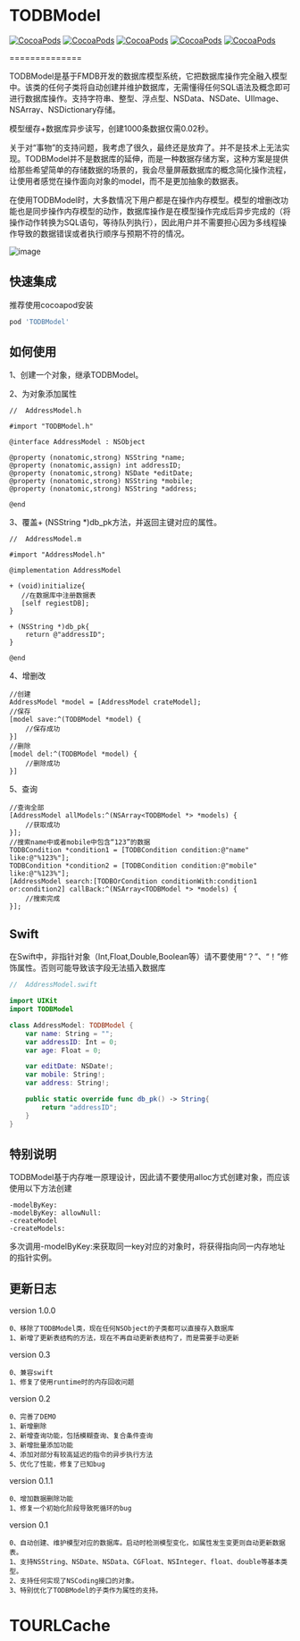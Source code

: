 # TODBModel 

[![CocoaPods](https://img.shields.io/cocoapods/v/TODBModel.svg?style=flat)](http://cocoapods.org/?q=name%3ATODBModel)
[![CocoaPods](https://img.shields.io/cocoapods/p/TODBModel.svg?style=flat)](https://github.com/TonyJR/TODBModel)
[![CocoaPods](https://img.shields.io/cocoapods/at/TODBModel.svg?style=flat)](http://cocoapods.org/?q=name%3ATODBModel)
[![CocoaPods](https://img.shields.io/cocoapods/dt/TODBModel.svg?style=flat)](https://github.com/TonyJR/TODBModel)
[![CocoaPods](https://img.shields.io/cocoapods/l/TODBModel.svg?style=flat)](https://github.com/TonyJR/TODBModel/blob/master/LICENSE)

==============


TODBModel是基于FMDB开发的数据库模型系统，它把数据库操作完全融入模型中。该类的任何子类将自动创建并维护数据库，无需懂得任何SQL语法及概念即可进行数据库操作。支持字符串、整型、浮点型、NSData、NSDate、UIImage、NSArray、NSDictionary存储。

模型缓存+数据库异步读写，创建1000条数据仅需0.02秒。

关于对“事物”的支持问题，我考虑了很久，最终还是放弃了。并不是技术上无法实现。TODBModel并不是数据库的延伸，而是一种数据存储方案，这种方案是提供给那些希望简单的存储数据的场景的，我会尽量屏蔽数据库的概念简化操作流程，让使用者感觉在操作面向对象的model，而不是更加抽象的数据表。

在使用TODBModel时，大多数情况下用户都是在操作内存模型。模型的增删改功能也是同步操作内存模型的动作，数据库操作是在模型操作完成后异步完成的（将操作动作转换为SQL语句，等待队列执行），因此用户并不需要担心因为多线程操作导致的数据错误或者执行顺序与预期不符的情况。

![image](https://github.com/TonyJR/TODBModel/blob/master/1.gif)

快速集成
------------
推荐使用cocoapod安装
```ruby
pod 'TODBModel'
```
如何使用
------------
1、创建一个对象，继承TODBModel。


2、为对象添加属性
```objc
//  AddressModel.h

#import "TODBModel.h"

@interface AddressModel : NSObject

@property (nonatomic,strong) NSString *name;
@property (nonatomic,assign) int addressID;
@property (nonatomic,strong) NSDate *editDate;
@property (nonatomic,strong) NSString *mobile;
@property (nonatomic,strong) NSString *address;

@end
```

3、覆盖+ (NSString *)db_pk方法，并返回主键对应的属性。
```objc
//  AddressModel.m

#import "AddressModel.h"

@implementation AddressModel

+ (void)initialize{
   //在数据库中注册数据表
   [self regiestDB];
}

+ (NSString *)db_pk{
    return @"addressID";
}

@end
```
4、增删改
```objc
//创建
AddressModel *model = [AddressModel crateModel];
//保存
[model save:^(TODBModel *model) {
    //保存成功
}]
//删除
[model del:^(TODBModel *model) {
    //删除成功
}]
```
5、查询
```objc
//查询全部
[AddressModel allModels:^(NSArray<TODBModel *> *models) {
    //获取成功
}];
//搜索name中或者mobile中包含“123”的数据
TODBCondition *condition1 = [TODBCondition condition:@"name" like:@"%123%"];
TODBCondition *condition2 = [TODBCondition condition:@"mobile" like:@"%123%"];
[AddressModel search:[TODBOrCondition conditionWith:condition1 or:condition2] callBack:^(NSArray<TODBModel *> *models) {
    //搜索完成
}];
```
Swift
------------
在Swift中，非指针对象（Int,Float,Double,Boolean等）请不要使用“？”、“！”修饰属性。否则可能导致该字段无法插入数据库
```swift
//  AddressModel.swift

import UIKit
import TODBModel

class AddressModel: TODBModel {
    var name: String = "";
    var addressID: Int = 0;
    var age: Float = 0;

    var editDate: NSDate!;
    var mobile: String!;
    var address: String!;

    public static override func db_pk() -> String{
        return "addressID";
    }
}
```
特别说明
------------
TODBModel基于内存唯一原理设计，因此请不要使用alloc方式创建对象，而应该使用以下方法创建
```
-modelByKey:
-modelByKey: allowNull:
-createModel
-createModels:
```
多次调用-modelByKey:来获取同一key对应的对象时，将获得指向同一内存地址的指针实例。

更新日志
------------
version 1.0.0
```
0、移除了TODBModel类，现在任何NSObject的子类都可以直接存入数据库
1、新增了更新表结构的方法，现在不再自动更新表结构了，而是需要手动更新
```

version 0.3
```
0、兼容swift
1、修复了使用runtime时的内存回收问题
```
version 0.2
```
0、完善了DEMO
1、新增删除
2、新增查询功能，包括模糊查询、复合条件查询
3、新增批量添加功能
4、添加对部分有较高延迟的指令的异步执行方法
5、优化了性能，修复了已知bug
```
version 0.1.1
```
0、增加数据删除功能
1、修复一个初始化阶段导致死循环的bug
```
version 0.1
```
0、自动创建、维护模型对应的数据库。启动时检测模型变化，如属性发生变更则自动更新数据表。
1、支持NSString、NSDate、NSData、CGFloat、NSInteger、float、double等基本类型。
2、支持任何实现了NSCoding接口的对象。
3、特别优化了TODBModel的子类作为属性的支持。
```
# TOURLCache
